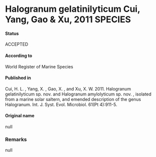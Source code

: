 # Halogranum gelatinilyticum Cui, Yang, Gao & Xu, 2011 SPECIES

#### Status
ACCEPTED

#### According to
World Register of Marine Species

#### Published in
Cui, H. L. , Yang, X. , Gao, X. , and Xu, X. W. 2011. Halogranum gelatinilyticum sp. nov. and Halogranum amylolyticum sp. nov. , isolated from a marine solar saltern, and emended description of the genus Halogranum. Int. J. Syst. Evol. Microbiol. 61(Pt 4):911-5.

#### Original name
null

### Remarks
null